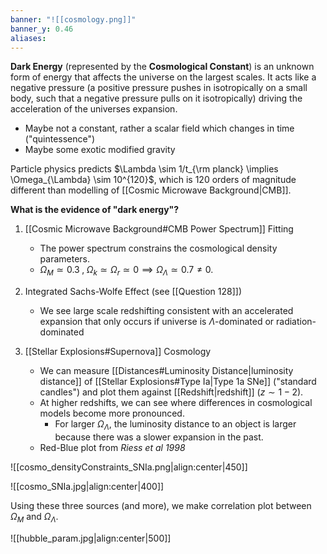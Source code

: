 ```yaml
---
banner: "![[cosmology.png]]"
banner_y: 0.46
aliases:
---
```


**Dark Energy** (represented by the **Cosmological Constant**) is an unknown form of energy that affects the universe on the largest scales. It acts like a negative pressure (a positive pressure pushes in isotropically on a small body, such that a negative pressure pulls on it isotropically) driving the acceleration of the universes expansion. 
- Maybe not a constant, rather a scalar field which changes in time ("quintessence")
- Maybe some exotic modified gravity

Particle physics predicts $\Lambda \sim 1/t_{\rm planck} \implies \Omega_{\Lambda} \sim 10^{120}$, which is 120 orders of magnitude different than modelling of [[Cosmic Microwave Background|CMB]].

**What is the evidence of "dark energy"?**

1. [[Cosmic Microwave Background#CMB Power Spectrum]] Fitting
	- The power spectrum constrains the cosmological density parameters.
	- $\Omega_{M} \simeq 0.3 \; , \; \Omega_{k} \simeq \Omega_{r} \simeq 0 \implies \Omega_{\Lambda} \simeq 0.7 \neq 0$.

2. Integrated Sachs-Wolfe Effect (see [[Question 128]])
	- We see large scale redshifting consistent with an accelerated expansion that only occurs if universe is $\Lambda$-dominated or radiation-dominated

3. [[Stellar Explosions#Supernova]] Cosmology
	- We can measure [[Distances#Luminosity Distance|luminosity distance]] of [[Stellar Explosions#Type Ia|Type 1a SNe]] ("standard candles") and plot them against [[Redshift|redshift]] ($z\sim 1-2$).
	- At higher redshifts, we can see where differences in cosmological models become more pronounced.
		- For larger $\Omega_{\Lambda}$, the luminosity distance to an object is larger because there was a slower expansion in the past.
	- Red-Blue plot from *Riess et al 1998*


![[cosmo_densityConstraints_SNIa.png|align:center|450]]

![[cosmo_SNIa.jpg|align:center|400]]


Using these three sources (and more), we make correlation plot between $\Omega_{M}$ and $\Omega_{\Lambda}$.   

![[hubble_param.jpg|align:center|500]]
